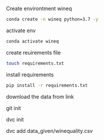 Create environtment wineq

```bash
conda create -n wineq python=3.7 -y
```

activate env
```bash
conda activate wineq
```

create reuirements file
```bash
touch requirements.txt
```

install requirements
```bash
pip install -r requirements.txt
```

download the data from link

git init

dvc init

dvc add data_given/winequality.csv

